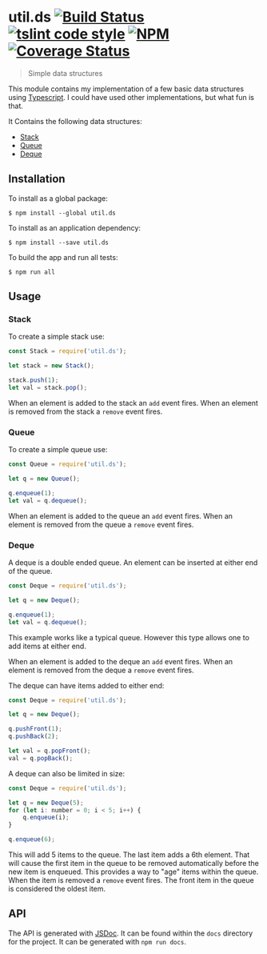 # util.ds [![Build Status](https://travis-ci.org/jmquigley/util.ds.svg?branch=master)](https://travis-ci.org/jmquigley/util.ds) [![tslint code style](https://img.shields.io/badge/code_style-TSlint-5ed9c7.svg)](https://palantir.github.io/tslint/) [![NPM](https://img.shields.io/npm/v/util.ds.svg)](https://www.npmjs.com/package/util.ds) [![Coverage Status](https://coveralls.io/repos/github/jmquigley/util.ds/badge.svg?branch=master)](https://coveralls.io/github/jmquigley/util.ds?branch=master)

> Simple data structures

This module contains my implementation of a few basic data structures using [Typescript](https://www.typescriptlang.org/).  I could have used other implementations, but what fun is that. 

It Contains the following data structures:

- [Stack](docs/stack.md)
- [Queue](docs/queue.md)
- [Deque](docs/deque.md)

## Installation

To install as a global package:
```
$ npm install --global util.ds
```

To install as an application dependency:
```
$ npm install --save util.ds
```

To build the app and run all tests:
```
$ npm run all
```


## Usage

### Stack
To create a simple stack use:

```javascript
const Stack = require('util.ds');

let stack = new Stack();

stack.push(1);
let val = stack.pop();
````

When an element is added to the stack an `add` event fires.  When an element is removed from the stack a `remove` event fires.

### Queue
To create a simple queue use:

```javascript
const Queue = require('util.ds');

let q = new Queue();

q.enqueue(1);
let val = q.dequeue();
```

When an element is added to the queue an `add` event fires.  When an element is removed from the queue a `remove` event fires.

### Deque
A deque is a double ended queue.  An element can be inserted at either end of the queue.

```javascript
const Deque = require('util.ds');

let q = new Deque();

q.enqueue(1);
let val = q.dequeue();
```

This example works like a typical queue.  However this type allows one to add items at either end.  

When an element is added to the deque an `add` event fires.  When an element is removed from the deque a `remove` event fires.

The deque can have items added to either end:

```javascript
const Deque = require('util.ds');

let q = new Deque();

q.pushFront(1);
q.pushBack(2);

let val = q.popFront();
val = q.popBack();
```

A deque can also be limited in size:

```javascript
const Deque = require('util.ds');

let q = new Deque(5);
for (let i: number = 0; i < 5; i++) {
	q.enqueue(i);
}

q.enqueue(6);
```

This will add 5 items to the queue.  The last item adds a 6th element.  That will cause the first item in the queue to be removed automatically before the new item is enqueued.  This provides a way to "age" items within the queue.  When the item is removed a `remove` event fires.  The front item in the queue is considered the oldest item.

## API

The API is generated with [JSDoc](https://www.npmjs.com/package/jsdoc).  It can be found within the `docs` directory for the project.  It can be generated with `npm run docs`.
